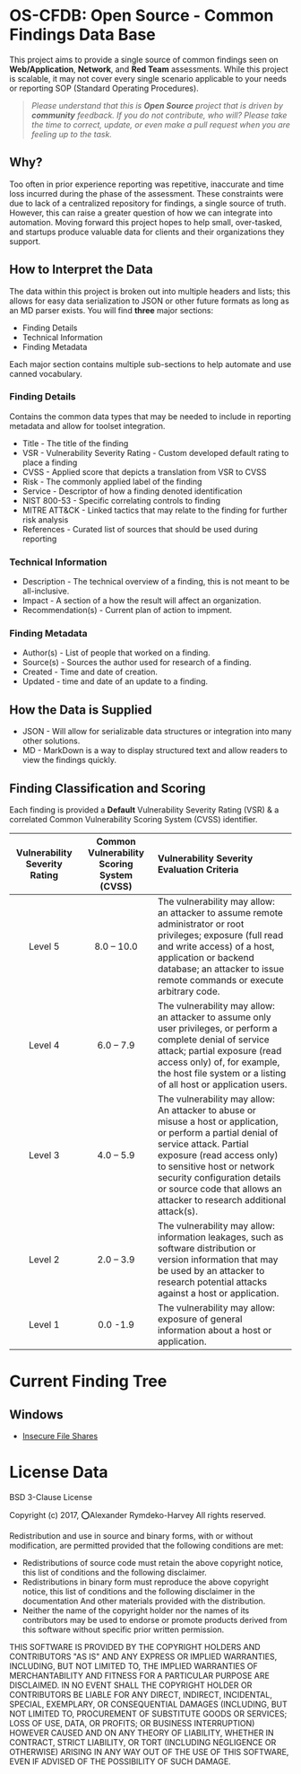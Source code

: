 # OS-CFDB: Open Source - Common Findings Data Base

This project aims to provide a single source of common findings seen on **Web/Application**, **Network**, and **Red Team** assessments. While this project is scalable, it may not cover every single scenario applicable to your needs or reporting SOP (Standard Operating Procedures).

> *Please understand that this is **Open Source** project that is driven by **community** feedback. If you do not contribute, who will? Please take the time to correct, update, or even make a pull request when you are feeling up to the task.*

## Why?

Too often in prior experience reporting was repetitive, inaccurate and time loss incurred during the phase of the assessment. These constraints were due to lack of a centralized repository for findings, a single source of truth. However, this can raise a greater question of how we can integrate into automation. Moving forward this project hopes to help small, over-tasked, and startups produce valuable data for clients and their organizations they support.

## How to Interpret the Data

The data within this project is broken out into multiple headers and lists; this allows for easy data serialization to JSON or other future formats as long as an MD parser exists.  You will find **three** major sections:

- Finding Details 
- Technical Information 
- Finding Metadata 

 Each major section contains multiple sub-sections to help automate and use canned vocabulary.

### Finding Details

 Contains the common data types that may be needed to include in reporting metadata and allow for toolset integration.

- Title - The title of the finding
- VSR - Vulnerability Severity Rating - Custom developed default rating to place a finding
- CVSS - Applied score that depicts a translation from VSR to CVSS
- Risk - The commonly applied label of the finding 
- Service - Descriptor of how a finding denoted identification 
- NIST 800-53 - Specific correlating controls to finding
- MITRE ATT&CK - Linked tactics that may relate to the finding for further risk analysis
- References - Curated list of sources that should be used during reporting

### Technical Information

- Description - The technical overview of a finding, this is not meant to be all-inclusive.
- Impact - A section of a how the result will affect an organization.
- Recommendation(s) - Current plan of action to impment.

### Finding Metadata

- Author(s) - List of people that worked on a finding.
- Source(s) - Sources the author used for research of a finding.
- Created - Time and date of creation.
- Updated - time and date of an update to a finding.

## How the Data is Supplied

- JSON - Will allow for serializable data structures or integration into many other solutions.
- MD - MarkDown is a way to display structured text and allow readers to view the findings quickly.



## Finding Classification and Scoring

Each finding is provided a **Default** Vulnerability Severity Rating (VSR) & a correlated Common Vulnerability Scoring System (CVSS) identifier. 

| Vulnerability Severity Rating | Common Vulnerability Scoring System (CVSS) | Vulnerability Severity Evaluation Criteria |
| :---------------------------: | :--------------------------------------: | :--------------------------------------- |
|            Level 5            |                8.0 – 10.0                | The vulnerability may allow: an attacker to assume remote administrator or root privileges; exposure (full read and write access) of a host, application or backend database; an attacker to issue remote commands or execute arbitrary code. |
|            Level 4            |                6.0 – 7.9                 | The vulnerability may allow: an attacker to assume only user privileges, or perform a complete denial of service attack; partial exposure (read access only) of, for example, the host file system or a listing of all host or application users. |
|            Level 3            |                4.0 – 5.9                 | The vulnerability may allow: An attacker to abuse or misuse a host or application, or perform a partial denial of service attack. Partial exposure (read access only) to sensitive host or network security configuration details or source code that allows an attacker to research additional attack(s). |
|            Level 2            |                2.0 – 3.9                 | The vulnerability may allow: information leakages, such as software distribution or version information that may be used by an attacker to research potential attacks against a host or application. |
|            Level 1            |                 0.0 -1.9                 | The vulnerability may allow: exposure of general information about a host or application. |

# Current Finding Tree

## Windows

- [Insecure File Shares](windows/insecure_file_shares.md)

# License Data

BSD 3-Clause License

Copyright (c) 2017, ⭕Alexander Rymdeko-Harvey
All rights reserved.

Redistribution and use in source and binary forms, with or without
modification, are permitted provided that the following conditions are met:

- Redistributions of source code must retain the above copyright notice, this
  list of conditions and the following disclaimer.
- Redistributions in binary form must reproduce the above copyright notice,
  this list of conditions and the following disclaimer in the documentation
  And other materials provided with the distribution.
- Neither the name of the copyright holder nor the names of its
  contributors may be used to endorse or promote products derived from
  this software without specific prior written permission.

THIS SOFTWARE IS PROVIDED BY THE COPYRIGHT HOLDERS AND CONTRIBUTORS "AS IS"
AND ANY EXPRESS OR IMPLIED WARRANTIES, INCLUDING, BUT NOT LIMITED TO, THE
IMPLIED WARRANTIES OF MERCHANTABILITY AND FITNESS FOR A PARTICULAR PURPOSE ARE
DISCLAIMED. IN NO EVENT SHALL THE COPYRIGHT HOLDER OR CONTRIBUTORS BE LIABLE
FOR ANY DIRECT, INDIRECT, INCIDENTAL, SPECIAL, EXEMPLARY, OR CONSEQUENTIAL
DAMAGES (INCLUDING, BUT NOT LIMITED TO, PROCUREMENT OF SUBSTITUTE GOODS OR
SERVICES; LOSS OF USE, DATA, OR PROFITS; OR BUSINESS INTERRUPTION) HOWEVER
CAUSED AND ON ANY THEORY OF LIABILITY, WHETHER IN CONTRACT, STRICT LIABILITY,
OR TORT (INCLUDING NEGLIGENCE OR OTHERWISE) ARISING IN ANY WAY OUT OF THE USE
OF THIS SOFTWARE, EVEN IF ADVISED OF THE POSSIBILITY OF SUCH DAMAGE.

